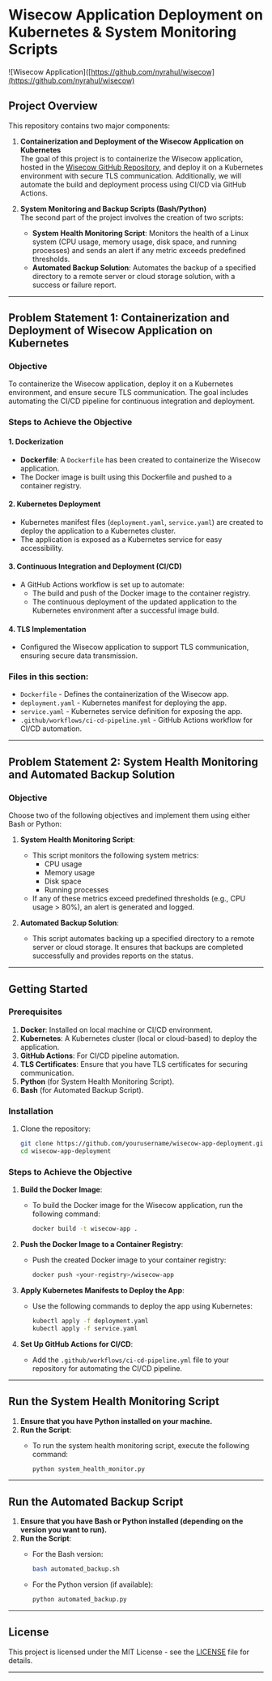 # Wisecow Application Deployment on Kubernetes & System Monitoring Scripts

![Wisecow Application]([https://github.com/nyrahul/wisecow](https://github.com/nyrahul/wisecow)

## Project Overview

This repository contains two major components:

1. **Containerization and Deployment of the Wisecow Application on Kubernetes**  
   The goal of this project is to containerize the Wisecow application, hosted in the [Wisecow GitHub Repository](https://github.com/nyrahul/wisecow), and deploy it on a Kubernetes environment with secure TLS communication. Additionally, we will automate the build and deployment process using CI/CD via GitHub Actions.

2. **System Monitoring and Backup Scripts (Bash/Python)**  
   The second part of the project involves the creation of two scripts:
   - **System Health Monitoring Script**: Monitors the health of a Linux system (CPU usage, memory usage, disk space, and running processes) and sends an alert if any metric exceeds predefined thresholds.
   - **Automated Backup Solution**: Automates the backup of a specified directory to a remote server or cloud storage solution, with a success or failure report.

---

## Problem Statement 1: Containerization and Deployment of Wisecow Application on Kubernetes

### Objective

To containerize the Wisecow application, deploy it on a Kubernetes environment, and ensure secure TLS communication. The goal includes automating the CI/CD pipeline for continuous integration and deployment.

### Steps to Achieve the Objective

#### 1. Dockerization
- **Dockerfile**: A `Dockerfile` has been created to containerize the Wisecow application.
- The Docker image is built using this Dockerfile and pushed to a container registry.

#### 2. Kubernetes Deployment
- Kubernetes manifest files (`deployment.yaml`, `service.yaml`) are created to deploy the application to a Kubernetes cluster.
- The application is exposed as a Kubernetes service for easy accessibility.

#### 3. Continuous Integration and Deployment (CI/CD)
- A GitHub Actions workflow is set up to automate:
  - The build and push of the Docker image to the container registry.
  - The continuous deployment of the updated application to the Kubernetes environment after a successful image build.

#### 4. TLS Implementation
- Configured the Wisecow application to support TLS communication, ensuring secure data transmission.

### Files in this section:
- `Dockerfile` - Defines the containerization of the Wisecow app.
- `deployment.yaml` - Kubernetes manifest for deploying the app.
- `service.yaml` - Kubernetes service definition for exposing the app.
- `.github/workflows/ci-cd-pipeline.yml` - GitHub Actions workflow for CI/CD automation.

---

## Problem Statement 2: System Health Monitoring and Automated Backup Solution

### Objective

Choose two of the following objectives and implement them using either Bash or Python:

1. **System Health Monitoring Script**:
   - This script monitors the following system metrics:
     - CPU usage
     - Memory usage
     - Disk space
     - Running processes
   - If any of these metrics exceed predefined thresholds (e.g., CPU usage > 80%), an alert is generated and logged.

2. **Automated Backup Solution**:
   - This script automates backing up a specified directory to a remote server or cloud storage. It ensures that backups are completed successfully and provides reports on the status.

---

## Getting Started

### Prerequisites

1. **Docker**: Installed on local machine or CI/CD environment.
2. **Kubernetes**: A Kubernetes cluster (local or cloud-based) to deploy the application.
3. **GitHub Actions**: For CI/CD pipeline automation.
4. **TLS Certificates**: Ensure that you have TLS certificates for securing communication.
5. **Python** (for System Health Monitoring Script).
6. **Bash** (for Automated Backup Script).

### Installation

1. Clone the repository:

   ```bash
   git clone https://github.com/yourusername/wisecow-app-deployment.git
   cd wisecow-app-deployment


### Steps to Achieve the Objective

1. **Build the Docker Image**:
   - To build the Docker image for the Wisecow application, run the following command:

     ```bash
     docker build -t wisecow-app .
     ```

2. **Push the Docker Image to a Container Registry**:
   - Push the created Docker image to your container registry:

     ```bash
     docker push <your-registry>/wisecow-app
     ```

3. **Apply Kubernetes Manifests to Deploy the App**:
   - Use the following commands to deploy the app using Kubernetes:

     ```bash
     kubectl apply -f deployment.yaml
     kubectl apply -f service.yaml
     ```

4. **Set Up GitHub Actions for CI/CD**:
   - Add the `.github/workflows/ci-cd-pipeline.yml` file to your repository for automating the CI/CD pipeline.

---

## Run the System Health Monitoring Script

1. **Ensure that you have Python installed on your machine.**
2. **Run the Script**:
   - To run the system health monitoring script, execute the following command:

     ```bash
     python system_health_monitor.py
     ```

---

## Run the Automated Backup Script

1. **Ensure that you have Bash or Python installed (depending on the version you want to run).**
2. **Run the Script**:
   - For the Bash version:

     ```bash
     bash automated_backup.sh
     ```

   - For the Python version (if available):

     ```bash
     python automated_backup.py
     ```

---

## License

This project is licensed under the MIT License - see the [LICENSE](LICENSE) file for details.

---
